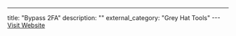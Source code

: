 ---
title: "Bypass 2FA"
description: ""
external_category: "Grey Hat Tools"
---[Visit Website](https://github.com/daffainfo/AllAboutBugBounty/blob/master/Bypass/Bypass%202FA.md)

